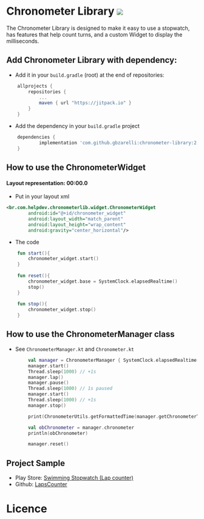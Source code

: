# Chronometer Library [![](https://jitpack.io/v/gbzarelli/chronometer-library.svg)](https://jitpack.io/#gbzarelli/chronometer-library)
 
 The Chronometer Library is designed to make it easy to use a stopwatch, 
 has features that help count turns, and a custom Widget to display 
 the milliseconds.
 
## Add Chronometer Library with dependency:

- Add it in your `build.gradle` (root) at the end of repositories:

```gradle
	allprojects {
		repositories {
			...
			maven { url "https://jitpack.io" }
		}
	}
```

- Add the dependency in your `build.gradle` project

```gradle
	dependencies {
	        implementation 'com.github.gbzarelli:chronometer-library:2.0.0'
	}
```

## How to use the ChronometerWidget
 
#### Layout representation: 00:00.0
 
- Put in your layout xml

```xml
<br.com.helpdev.chronometerlib.widget.ChronometerWidget
        android:id="@+id/chronometer_widget"
        android:layout_width="match_parent"
        android:layout_height="wrap_content"
        android:gravity="center_horizontal"/>
```

- The code 

```kotlin
    fun start(){
        chronometer_widget.start()
    }
    
    fun reset(){
        chronometer_widget.base = SystemClock.elapsedRealtime()
        stop() 
    }
    
    fun stop(){
        chronometer_widget.stop()
    }
```

## How to use the ChronometerManager class

- See `ChronometerManager.kt` and `Chronometer.kt`

```kotlin
        val manager = ChronometerManager { SystemClock.elapsedRealtime() }
        manager.start()
        Thread.sleep(1000) // +1s
        manager.lap()
        manager.pause()
        Thread.sleep(1000) // 1s paused
        manager.start()
        Thread.sleep(1000) // +1s
        manager.stop()

        print(ChronometerUtils.getFormattedTime(manager.getChronometerTime()))

        val obChronometer = manager.chronometer
        println(obChronometer)

        manager.reset()
```

## Project Sample

- Play Store: [Swimming Stopwatch (Lap counter)](https://play.google.com/store/apps/details?id=br.com.helpdev.lapscounter.swimming&hl=en)
- Github: [LapsCounter](https://github.com/gbzarelli/LapsCounter)

# Licence
